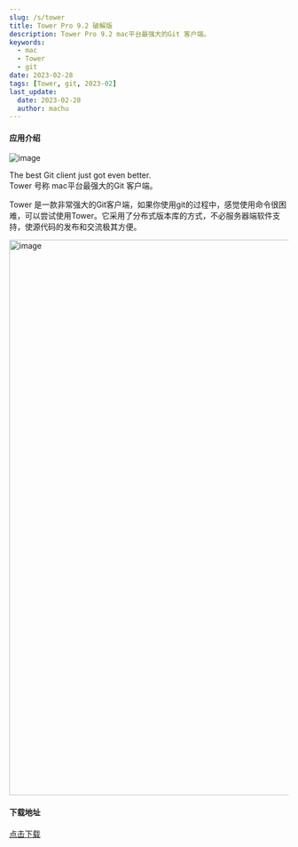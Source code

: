 ```yaml
---
slug: /s/tower
title: Tower Pro 9.2 破解版
description: Tower Pro 9.2 mac平台最强大的Git 客户端。
keywords: 
  - mac
  - Tower
  - git
date: 2023-02-28
tags: [Tower, git, 2023-02]
last_update:
  date: 2023-02-28
  author: machu
---
```




#### 应用介绍
![image](https://user-images.githubusercontent.com/49633468/221731794-8da418b6-fe4f-4d59-9cd7-53eacdb53851.png)

The best Git client just got even better.  
Tower 号称 mac平台最强大的Git 客户端。   

Tower 是一款非常强大的Git客户端，如果你使用git的过程中，感觉使用命令很困难，可以尝试使用Tower。它采用了分布式版本库的方式，不必服务器端软件支持，使源代码的发布和交流极其方便。

<img width="1000" alt="image" src="https://user-images.githubusercontent.com/49633468/221731941-eb596b40-c215-4144-a324-022efdede70d.png">


#### 下载地址
[点击下载](https://xclient.info/s/tower.html)
